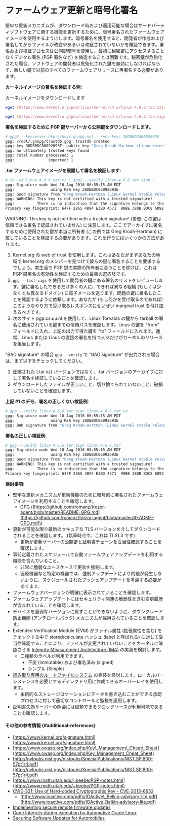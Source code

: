 # ファームウェア更新と暗号化署名

堅牢な更新メカニズムが、ダウンロード時および適用可能な場合はサードパーティソフトウェアに関する機能を更新するために、暗号署名されたファームウェアイメージを使用するようにします。暗号署名を使用すると、開発者が作成および署名してからファイルが改変やあるいは改竄されていないかを検証できます。署名および検証プロセスは公開鍵暗号を使用し、最初に秘密鍵にアクセスすることなくデジタル署名 (PGP 署名など) を偽造することは困難です。秘密鍵が危殆化された場合、ソフトウェアの開発者は危殆化された鍵を無効にしなければならず、新しい鍵で以前のすべてのファームウェアリリースに再署名する必要があります。

**カーネルイメージの署名を検証する例:**

カーネルイメージをダウンロードします

```bash
wget [https://www.kernel.org/pub/linux/kernel/v4.x/linux-4.6.6.tar.xz](https://www.kernel.org/pub/linux/kernel/v4.x/linux-4.6.6.tar.xz)

wget [https://www.kernel.org/pub/linux/kernel/v4.x/linux-4.6.6.tar.sign](https://www.kernel.org/pub/linux/kernel/v4.x/linux-4.6.6.tar.sign)
```

**署名を検証するために PGP 鍵サーバーから公開鍵をダウンロードします。**

```bash
# gpg2 --keyserver hkp://keys.gnupg.net --recv-keys 38DBBDC86092693E
gpg: /root/.gnupg/trustdb.gpg: trustdb created
gpg: key 38DBBDC86092693E: public key "Greg Kroah-Hartman (Linux kernel stable release signing key) <greg@kroah.com>" imported
gpg: no ultimately trusted keys found
gpg: Total number processed: 1
gpg:               imported: 1
```

**.tar ファームウェアイメージを展開して署名を検証します:**

```bash
# xz -cd linux-4.6.6.tar.xz | gpg2 --verify linux-4.6.6.tar.sign -
gpg: Signature made Wed 10 Aug 2016 06:55:15 AM EDT
gpg:                using RSA key 38DBBDC86092693E
gpg: Good signature from "Greg Kroah-Hartman (Linux kernel stable release signing key) <greg@kroah.com>" [unknown]
gpg: WARNING: This key is not certified with a trusted signature!
gpg:          There is no indication that the signature belongs to the owner.
Primary key fingerprint: 647F 2865 4894 E3BD 4571  99BE 38DB BDC8 6092 693E
```

WARNING: This key is not certified with a trusted signature! (警告: この鍵は信頼できる署名で認証されていません) に注意します。ここでアーカイブに署名するために使用された鍵が本当に所有者 (この例では Greg Kroah-Hartman) に属していることを検証する必要があります。これを行うにはいくつかの方法があります。

1. Kernel.org の web of trust を使用します。これはあなたがまずあなたの地域で kernel.org のメンバーを見つけて彼らの鍵に署名することを要求するでしょう。実生活で PGP 鍵の実際の所有者に合うことを除けば、これは PGP 鍵署名の有効性を検証するための最善の選択肢です。
2. `gpg --list-sigs` を使用して開発者の鍵にある署名のリストをレビューします。鍵に署名したできるだけ多くの人に、できれば異なる組織 (もしくは少なくとも異なるドメイン) に電子メールを送ります。問題の鍵に署名したことを確認するように依頼します。あなたが (もし何かを受け取るのであれば) このようなやり方で受け取るレスポンスにせいぜい marginal trust を付け加えるべきです。
3. 次のサイト pgp.cs.uu.nl を使用して、Linux Torvalds の鍵から tarball の署名に使用されている鍵までの信頼パスを確認します。Linus の鍵を "from" フィールドに入れ、上記の出力で得た鍵を "to" フィールドに入れます。通常、Linus または Linus の直接の署名を持つ人々だけがカーネルのリリースを担当します。

"BAD signature" の場合
`gpg --verify` で "BAD signature" が出力される場合は、まず以下をチェックしてください。

1. 圧縮された (.tar.xz) バージョンではなく、.tar バージョンのアーカイブに対して署名を検証していることを確認します。
2. ダウンロードしたファイルが正しいこと、切り捨てられていないこと、破損していないことを確認します。

**上記 #1 のデモ、署名の正しくない検証例**:

```bash
# gpg --verify linux-4.6.6.tar.sign linux-4.6.6.tar.xz 
gpg: Signature made Wed 10 Aug 2016 06:55:15 AM EDT
gpg:                using RSA key 38DBBDC86092693E
gpg: BAD signature from "Greg Kroah-Hartman (Linux kernel stable release signing key) <greg@kroah.com>" [unknown]
```

**署名の正しい検証例**:

```bash
# gpg --verify linux-4.6.6.tar.sign linux-4.6.6.tar
gpg: Signature made Wed 10 Aug 2016 06:55:15 AM EDT
gpg:                using RSA key 38DBBDC86092693E
gpg: Good signature from "Greg Kroah-Hartman (Linux kernel stable release signing key) <greg@kroah.com>" [unknown]
gpg: WARNING: This key is not certified with a trusted signature!
gpg:          There is no indication that the signature belongs to the owner.
Primary key fingerprint: 647F 2865 4894 E3BD 4571  99BE 38DB BDC8 6092 693E
```

**検討事項:**

* 堅牢な更新メカニズムが更新機能のために暗号的に署名されたファームウェアイメージを利用することを確認します。
  * GPG \([https://github.com/romanz/trezor-agent/blob/master/README-GPG.md](https://github.com/romanz/trezor-agent/blob/master/README-GPG.md)\)
* 更新が可能な限り最新のセキュアな TLS バージョンを介してダウンロードされることを確認します。 (執筆時点で、これは TLS1.3 です) 
  * 更新が更新サーバーの公開鍵と証明書チェーンを妥当性確認することを確認します。
* 事前定義されたスケジュールで自動ファームウェアアップデートを利用する機能を含んでいること。
  * 非常に脆弱なユースケースで更新を強制します。
  * 医療機器など特定の機器では、強制アップデートにより問題が発生しないように、スケジュールされたプッシュアップデートを考慮する必要があります。
* ファームウェアバージョンが明確に表示されていることを確認します。
* ファームウェアアップデートにはセキュリティ関連の脆弱性を含む変更履歴が含まれていることを確認します。
* デバイスを脆弱なバージョンに戻すことができないように、ダウングレード防止機能 (アンチロールバック) メカニズムが採用されていることを確認します。
* Extended Verification Module (EVM) がファイル属性 (拡張属性を含む) をチェックする中で stored/calculate ハッシュ (label と呼ばれる) に対して妥当性確認することにより、ファイルが変更されていないことをカーネルに確認させる [Integrity Measurement Architecture (IMA)](https://sourceforge.net/p/linux-ima/wiki/Home/) の実装を検討します。
  * 二種類のラベルが利用できます。
    * 不変 (immutable) および署名済み (signed)
    * シンプル (Simple)
* [読み取り専用のルートファイルシステム](http://docs.automotivelinux.org/docs/architecture/en/dev/reference/security/05-security-concepts.html#read-only-root-file-system) の実装を検討します。ローカルパーシステンスを必要とするディレクトリ用に作成できるオーバーレイを使用します。
  * 永続的なストレージロケーションにデータを書き込むことができる承認プロセスに対して適切なコントロールと監視を適用します。
* 証明書失効サーバーの照会には信頼できるクロックソースが利用可能であることを確認します。



#### その他の参考情報 {#additional-references}

* [https://www.kernel.org/signature.html](https://www.kernel.org/signature.html)
* [https://www.owasp.org/index.php/Key\_Management\_Cheat\_Sheet](https://www.owasp.org/index.php/Key_Management_Cheat_Sheet)
* [http://nvlpubs.nist.gov/nistpubs/SpecialPublications/NIST.SP.800-57pt1r4.pdf](http://nvlpubs.nist.gov/nistpubs/SpecialPublications/NIST.SP.800-57pt1r4.pdf)
* [https://www.math.utah.edu/~beebe/PGP-notes.html](https://www.math.utah.edu/~beebe/PGP-notes.html)
* [CWE-321: Use of Hard-coded Cryptographic Key - CVE-2013-6952](https://web.nvd.nist.gov/view/vuln/detail?vulnId=CVE-2013-6952)
  * [http://www.ioactive.com/pdfs/IOActive\_Belkin-advisory-lite.pdf](http://www.ioactive.com/pdfs/IOActive_Belkin-advisory-lite.pdf)
* [Implementing secure remote firmware updates](https://www.allegrosoft.com/wp-content/uploads/Secure-Firmware-Updates-Paper.pdf)
* [Code Integrity during execution by Automotive Grade Linux](http://docs.automotivelinux.org/docs/architecture/en/dev/reference/security/05-security-concepts.html#code-integrity-during-execution)
* [Securing Software Updates for Automobiles](https://uptane.github.io/)
